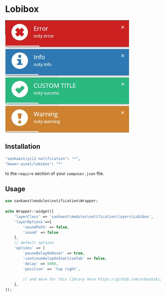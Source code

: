 # Lobibox
!["Lobibox"](img/lobibox.jpg)

Installation
--------
```bash
"sankaest/yii2-notification": "*",
"bower-asset/lobibox": "*"
```

to the ```require``` section of your `composer.json` file.

Usage
-----
```php
use sankaest\modules\notification\Wrapper;

echo Wrapper::widget([
    'layerClass' => 'sankaest\modules\notification\layers\Lobibox',
    'layerOptions'=>[
        'soundPath' => false,
        'sound' => false
    ],
    // default options
    'options' => [
        'pauseDelayOnHover' => true,
        'continueDelayOnInactiveTab' => false,
        'delay' => 5000,
        'position' => 'top right',

        // and more for this library here https://github.com/arboshiki/lobibox 
    ],
]);

```
